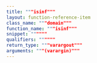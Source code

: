 ```yaml
---
title: """isinf"""
layout: function-reference-item
class_name: """domain"""
function_name: """isinf"""
snippet: """"""
qualifiers: """"""
return_type: """varargout"""
arguments: """(varargin)"""
---
```


